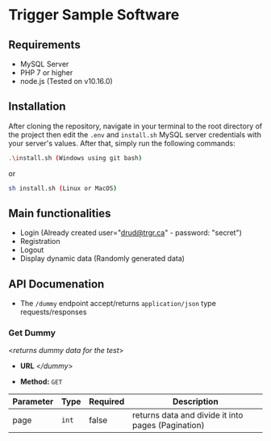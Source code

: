 # Trigger Sample Software

## Requirements

- MySQL Server
- PHP 7 or higher
- node.js (Tested on v10.16.0)

## Installation

After cloning the repository, navigate in your terminal to the root directory of the project then edit the  `.env` and `install.sh` MySQL server credentials with your server's values.
After that, simply run the following commands:

```sh
.\install.sh (Windows using git bash)
```
or
```sh
sh install.sh (Linux or MacOS)
```

## Main functionalities

- Login (Already created user="drud@trgr.ca" - password: "secret")
- Registration 
- Logout
- Display dynamic data (Randomly generated data)

## API Documenation

* The `/dummy` endpoint accept/returns `application/json` type requests/responses

### **Get Dummy**

<_returns dummy data for the test_>

* **URL** <_/dummy_>

* **Method:** `GET`

| Parameter  | Type      | Required | Description                                       |
  | ---------- | --------- | -------- | ------------------------------------------------- |
  | page      | `int`    | false     | returns data and divide it into pages (Pagination) |
